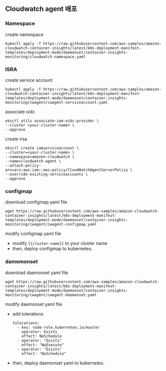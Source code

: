 
## Cloudwatch agent 배포

### Namespace
create namespace
```
kubectl apply -f https://raw.githubusercontent.com/aws-samples/amazon-cloudwatch-container-insights/latest/k8s-deployment-manifest-templates/deployment-mode/daemonset/container-insights-monitoring/cloudwatch-namespace.yaml
```

### ISRA
create service account
```
kubectl apply -f https://raw.githubusercontent.com/aws-samples/amazon-cloudwatch-container-insights/latest/k8s-deployment-manifest-templates/deployment-mode/daemonset/container-insights-monitoring/cwagent/cwagent-serviceaccount.yaml
```

associate oidc
```
eksctl utils associate-iam-oidc-provider \
--cluster <your-cluster-name> \
--approve
```

create irsa
```
eksctl create iamserviceaccount \
--cluster=<your-cluster-name> \
--namespace=amazon-cloudwatch \
--name=cloudwatch-agent \
--attach-policy-arn=arn:aws:iam::aws:policy/CloudWatchAgentServerPolicy \
--override-existing-serviceaccounts \
--approve
```

### configmap

download configmap yaml file
```
wget https://raw.githubusercontent.com/aws-samples/amazon-cloudwatch-container-insights/latest/k8s-deployment-manifest-templates/deployment-mode/daemonset/container-insights-monitoring/cwagent/cwagent-configmap.yaml
```

modify configmap yaml file
- modify `{{cluster-name}}` to your cluster name
- then, deploy configmap to kubernetes.

### damemonset

download daemonset yaml file
```
wget https://raw.githubusercontent.com/aws-samples/amazon-cloudwatch-container-insights/latest/k8s-deployment-manifest-templates/deployment-mode/daemonset/container-insights-monitoring/cwagent/cwagent-daemonset.yaml
```

modify daemonset yaml file
- add tolerations
    ```
    tolerations:
      - key: node-role.kubernetes.io/master
        operator: Exists
        effect: NoSchedule
      - operator: "Exists"
        effect: "NoExecute"
      - operator: "Exists"
        effect: "NoSchedule"
    ```
- then, deploy daemonset yaml to kubernetes.